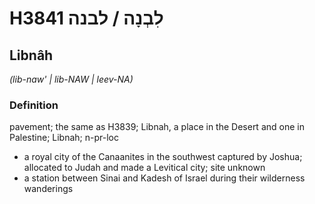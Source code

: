 # H3841 לִבְנָה / לבנה

## Libnâh

_(lib-naw' | lib-NAW | leev-NA)_

### Definition

pavement; the same as H3839; Libnah, a place in the Desert and one in Palestine; Libnah; n-pr-loc

- a royal city of the Canaanites in the southwest captured by Joshua; allocated to Judah and made a Levitical city; site unknown
- a station between Sinai and Kadesh of Israel during their wilderness wanderings

